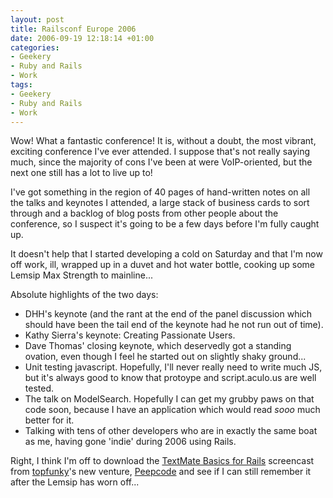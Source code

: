 ```yaml
---
layout: post
title: Railsconf Europe 2006
date: 2006-09-19 12:18:14 +01:00
categories:
- Geekery
- Ruby and Rails
- Work
tags:
- Geekery
- Ruby and Rails
- Work
---
```

Wow! What a fantastic conference! It is, without a doubt, the most vibrant,
exciting conference I've ever attended. I suppose that's not really saying
much, since the majority of cons I've been at were VoIP-oriented, but the next
one still has a lot to live up to!

I've got something in the region of 40 pages of hand-written notes on all the
talks and keynotes I attended, a large stack of business cards to sort through
and a backlog of blog posts from other people about the conference, so I
suspect it's going to be a few days before I'm fully caught up.

It doesn't help that I started developing a cold on Saturday and that I'm now
off work, ill, wrapped up in a duvet and hot water bottle, cooking up some
Lemsip Max Strength to mainline...

Absolute highlights of the two days:

* DHH's keynote (and the rant at the end of the panel discussion which should have been the tail end of the keynote had he not run out of time).
* Kathy Sierra's keynote: Creating Passionate Users.
* Dave Thomas' closing keynote, which deservedly got a standing ovation, even though I feel he started out on slightly shaky ground...
* Unit testing javascript.  Hopefully, I'll never really need to write much JS, but it's always good to know that protoype and script.aculo.us are well tested.
* The talk on ModelSearch.  Hopefully I can get my grubby paws on that code soon, because I have an application which would read *sooo* much better for it.
* Talking with tens of other developers who are in exactly the same boat as me, having gone 'indie' during 2006 using Rails.

Right, I think I'm off to download the [TextMate Basics for Rails](http://peepcode.com/articles/2006/09/02/textmate-basics-for-rails) screencast from [topfunky](http://nubyonrails.com/)'s new venture, [Peepcode](http://peepcode.com/) and see if I can still remember it after the Lemsip has worn off...
